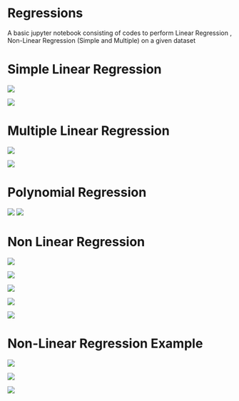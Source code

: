 # Regressions
A basic jupyter notebook consisting of codes to perform Linear Regression , Non-Linear Regression (Simple and Multiple) on a given dataset
# Simple Linear Regression

![](https://github.com/infiniteoverflow/Regressions/blob/master/screenshots/screen1.1.png)

![](https://github.com/infiniteoverflow/Regressions/blob/master/screenshots/screen1.2.png)


# Multiple Linear Regression

![](https://github.com/infiniteoverflow/Regressions/blob/master/screenshots/screen2.1.png)

![](https://github.com/infiniteoverflow/Regressions/blob/master/screenshots/screen2.1.png)


# Polynomial Regression

![](https://github.com/infiniteoverflow/Regressions/blob/master/screenshots/screen3.1.png)
![](https://github.com/infiniteoverflow/Regressions/blob/master/screenshots/screen3.2.png)


# Non Linear Regression


![](https://github.com/infiniteoverflow/Regressions/blob/master/screenshots/cubic.png)

![](https://github.com/infiniteoverflow/Regressions/blob/master/screenshots/quadratic.png)

![](https://github.com/infiniteoverflow/Regressions/blob/master/screenshots/exponential.png)

![](https://github.com/infiniteoverflow/Regressions/blob/master/screenshots/logarithmic.png)

![](https://github.com/infiniteoverflow/Regressions/blob/master/screenshots/sinusoidal.png)


# Non-Linear Regression Example

![](https://github.com/infiniteoverflow/Regressions/blob/master/screenshots/screen4.1.png)

![](https://github.com/infiniteoverflow/Regressions/blob/master/screenshots/screen4.2.png)

![](https://github.com/infiniteoverflow/Regressions/blob/master/screenshots/screen4.3.png)
